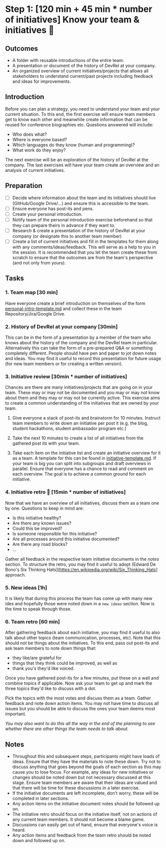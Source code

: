 # Step 1: [120 min + 45 min * number of initiatives] Know your team & initiatives 🙌

## Outcomes

- A folder with reusable introductions of the entire team.
- A presentation or document of the history of DevRel at your company.
- An organized overview of current initiatives/projects that allows all stakeholders to understand current/past projects including feedback and ideas for improvements.

## Introduction

Before you can plan a strategy, you need to understand your team and your current situation. To this end, the first exercise will ensure team members get to know each other and meanwhile create information that can be reused for conference biographies etc. Questions answered will include:
- Who does what?
- Where is everyone based?
- Which languages do they know (human and programming)?
- What work do they enjoy?

The next exercise will be an exploration of the history of DevRel at the company. The last exercises will have your team create an overview and an analysis of current initiatives.

## Preparation

- [ ] Decide where information about the team and its initiatives should live (GitHub/Google Drive/...) and ensure this is accessible to the team.
- [ ] Ensure everyone has post-its and pens.
- [ ] Create your personal introduction.
- [ ] Notify team of the personal introduction exercise beforehand so that they can prepare theirs in advance if they want to.   
- [ ] Research & create a presentation of the history of DevRel at your company (or designate this to another team member)
- [ ] Create a list of current initiatives and fill in the templates for them along with any comments/ideas/feedback. This will serve as a help to you in the session. It is recommended that you let the team create these from scratch to ensure that the outcomes are from the team's perspective (and not only from yours).

## Tasks

### 1. Team map [30 min]

Have everyone create a brief introduction on themselves of the form [personal-intro-template.md](personal-intro-template.md) and collect these in the team Repository/Jira/Google Drive.

### 2. History of DevRel at your company [30min]

This can be in the form of a presentation by a member of the team who knows about the history of the company and the DevRel team in particular. Alternatively this can take the form of a pre-prepared Q&A or something completely different. People should have pen and paper to jot down notes and ideas. You may find it useful to record this presentation for future usage (for new team members or for creating a written version).

### 3. Initiative review [30min * number of initiatives]

Chances are there are many initiatives/projects that are going on in your team. These may or may not be documented and you may or may not know about them and they may or may not be currently active. This exercise aims to create a common understanding of the initiatives that are owned by your team.

1. Give everyone a stack of post-its and brainstorm for 10 minutes. Instruct team members to write down an initiative per post it (e.g. the blog, student hackathons, student ambassador program etc.)

2. Take the next 10 minutes to create a list of all initiatives from the gathered post its with your team.

3. Take each item on the initiative list and create an initiative overview for it as a team. A template for this can be found in [initiative-template.md](initiative-template.md). If your team is big you can split into subgroups and draft overviews in parallel. Ensure that everyone has a chance to read and comment on each overview. The goal is to achieve a common ground for each initiative.

### 4. Initiative retro 🧢 [15min * number of initiatives]

Now that we have an overview of all initiatives, discuss them as a team one by one. Questions to keep in mind are:

- Is this initiative healthy?
- Are there any known issues?
- Could this be improved?
- Is someone responsible for this initiative?
- Are all processes around this initiative documented?
- Are there any road blocks?
- ...

Gather all feedback in the respective team initiative documents in the _notes_ section. To structure the retro, you may find it useful to adopt (Edward De Bono's Six Thinking Hats](https://en.wikipedia.org/wiki/Six_Thinking_Hats] approach.

### 5. New ideas [1h]

It is likely that during this process the team has come up with many new ides and hopefully those were noted down in a `new ideas` section. Now is the time to speak through those.

### 6. Team retro [60 min]

After gathering feedback about each initiative, you may find it useful to also talk about other topics (team communication, processes, etc). Note that this should _not_ be things about the initiatives. To this end, pass out post-its and ask team members to note down things that:
- they like/are grateful for
- things that they think could be improved, as well as
- thank you's they'd like voiced.

Once you have gathered post-its for a few minutes, put these on a wall and combine topics if applicable. Now ask your team to get up and mark the three topics they'd like to discuss with a dot.

Pick the topics with the most votes and discuss them as a team. Gather feedback and note down action items. You may not have time to discuss all issues but you should be able to discuss the ones your team deems most important.

_You may also want to do this all the way in the end of the planning to see whether there are other things the team needs to talk about._

## Notes

- Throughout this and subsequent steps, participants might have loads of ideas. Ensure that they have the materials to note these down. Try not to discuss anything that goes beyond the goals of each section as this may cause you to lose focus. For example, any ideas for new initiatives or changes should be noted down but not necessary discussed at this stage. Ensure team members are aware that their ideas are valued and that there will be time for these discussions in a later exercise.
- If the initiative documents are left incomplete, don't worry, these will be completed in later sections.
- Any action items on the initiative document notes should be followed up on.
- The initiative retro should focus on the initiative itself, not on actions of any current team members. It should not become a blame game.
- Discussions can easily get out of hand, ensure that everyone's voice is heard.
- Any action items and feedback from the team retro should be noted down and followed up on.
